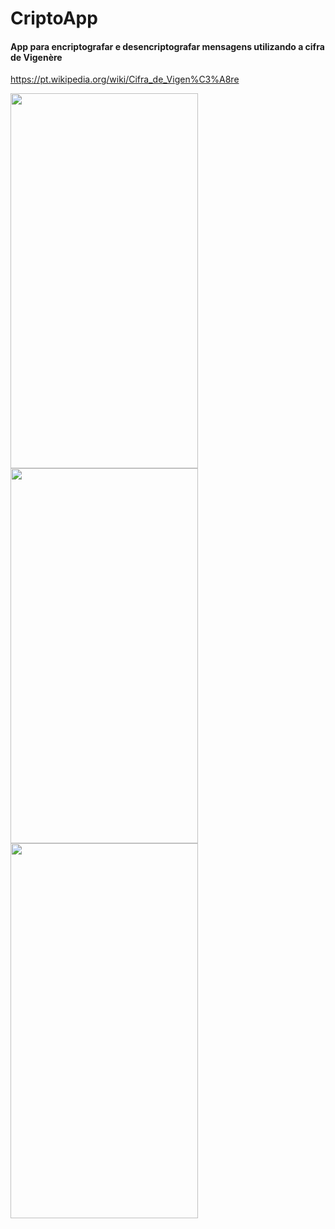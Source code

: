# CriptoApp

#### App para encriptografar e desencriptografar mensagens utilizando a cifra de Vigenère

https://pt.wikipedia.org/wiki/Cifra_de_Vigen%C3%A8re

<img src="https://user-images.githubusercontent.com/100291684/169742440-439427f4-c040-4028-8907-a2f1bb8e98e8.jpeg" width="300" height="600" /> <img src="https://user-images.githubusercontent.com/100291684/169742442-066814d0-d095-426b-a932-efc7d739c368.jpeg" width="300" height="600" /> <img src="https://user-images.githubusercontent.com/100291684/169742443-eba658f1-1733-4b10-a8bb-0cb7d1e35d78.jpeg" width="300" height="600" />



